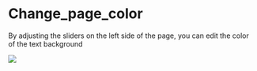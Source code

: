# Change_page_color

By adjusting the sliders on the left side of the page, you can edit the color of the text background

![](color.gif)
